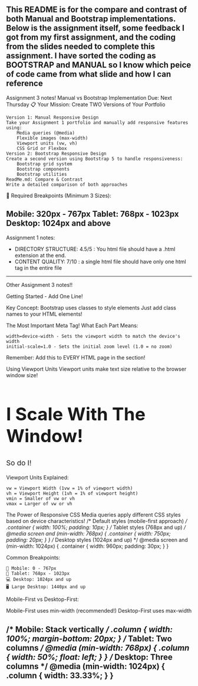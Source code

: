 This README is for the compare and contrast of both Manual and Bootstrap implementations. 
Below is the assignment itself, some feedback I got from my first assignment, and the coding from the slides needed to complete this assignment.
I have sorted the coding as BOOTSTRAP and MANUAL so I know which peice of code came from what slide and how I can reference 
------------------------------------------------------------------
Assignment 3 notes!
Manual vs Bootstrap Implementation
Due: Next Thursday
📋 Your Mission: Create TWO Versions of Your Portfolio

    Version 1: Manual Responsive Design
    Take your Assignment 1 portfolio and manually add responsive features using:
        Media queries (@media)
        Flexible images (max-width)
        Viewport units (vw, vh)
        CSS Grid or Flexbox
    Version 2: Bootstrap Responsive Design
    Create a second version using Bootstrap 5 to handle responsiveness:
        Bootstrap grid system
        Bootstrap components
        Bootstrap utilities
    ReadMe.md: Compare & Contrast
    Write a detailed comparison of both approaches

📱 Required Breakpoints (Minimum 3 Sizes):

Mobile: 320px - 767px
Tablet: 768px - 1023px
Desktop: 1024px and above
----------------------------------------
Assignment 1 notes:
- DIRECTORY STRUCTURE: 4.5/5 : You html file should have a .html extension at the end.
- CONTENT QUALITY: 7/10 : a single html file should have only one html tag in the entire file
----------------------------------------

Other Assignment 3 notes!!

Getting Started - Add One Line!

<link href="https://cdn.jsdelivr.net/npm/bootstrap@5.3.3/dist/css/bootstrap.min.css" 
      rel="stylesheet">
                
Key Concept: Bootstrap uses classes to style elements
Just add class names to your HTML elements!


The Most Important Meta Tag!
What Each Part Means:

    width=device-width - Sets the viewport width to match the device's width
    initial-scale=1.0 - Sets the initial zoom level (1.0 = no zoom)

 <meta name="viewport" content="width=device-width, initial-scale=1.0"> 
Remember: Add this to EVERY HTML page in the <head> section!

Using Viewport Units
Viewport units make text size relative to the browser window size!
<h1 style="font-size: 5vw;">I Scale With The Window!</h1> <p style="font-size: 2vw;">So do I!</p>
Viewport Units Explained:

    vw = Viewport Width (1vw = 1% of viewport width)
    vh = Viewport Height (1vh = 1% of viewport height)
    vmin = Smaller of vw or vh
    vmax = Larger of vw or vh


The Power of Responsive CSS
Media queries apply different CSS styles based on device characteristics!
/* Default styles (mobile-first approach) */ .container { width: 100%; padding: 10px; } /* Tablet styles (768px and up) */ @media screen and (min-width: 768px) { .container { width: 750px; padding: 20px; } } /* Desktop styles (1024px and up) */ @media screen and (min-width: 1024px) { .container { width: 960px; padding: 30px; } } 

Common Breakpoints:

    📱 Mobile: 0 - 767px
    📱 Tablet: 768px - 1023px
    💻 Desktop: 1024px and up
    🖥️ Large Desktop: 1440px and up

Mobile-First vs Desktop-First:

Mobile-First uses min-width (recommended!)
Desktop-First uses max-width

/* Mobile: Stack vertically */ .column { width: 100%; margin-bottom: 20px; } /* Tablet: Two columns */ @media (min-width: 768px) { .column { width: 50%; float: left; } } /* Desktop: Three columns */ @media (min-width: 1024px) { .column { width: 33.33%; } } 
------------------------------------------------------------------


